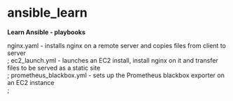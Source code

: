 # ansible_learn
**Learn Ansible - playbooks**

nginx.yaml - installs nginx on a remote server and copies files from client to server<br/>;
ec2_launch.yml - launches an EC2 install, install nginx on it and transfer files to be served as a static site<br/>;
prometheus_blackbox.yml - sets up the Prometheus blackbox exporter on an EC2 instance<br/>;
